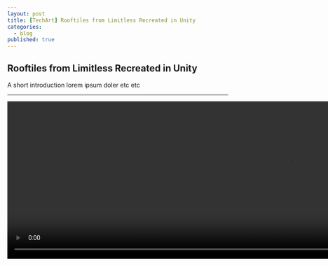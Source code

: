 ```yaml
---
layout: post
title: [TechArt] Rooftiles from Limitless Recreated in Unity
categories:
  - blog
published: true
---
```


## Rooftiles from Limitless Recreated in Unity

A short introduction lorem ipsum doler etc etc



---

<video width="1280" height="360" controls>
  <source src="/assets/videos/limitless.mp4" type="video/mp4">
  Your browser does not support the video tag.
</video>



